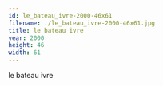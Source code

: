 ```yaml
---
id: le_bateau_ivre-2000-46x61
filename: ./le_bateau_ivre-2000-46x61.jpg
title: le bateau ivre
year: 2000
height: 46
width: 61
---
```


le bateau ivre